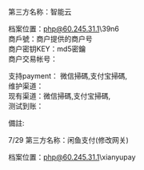 第三方名称：智能云  

档案位置：php@60.245.31.1\39n6  
商戶號：商户提供的商户号  
商户密钥KEY：md5密鑰  
商户交易帐号：  

支持payment： 微信掃碼,支付宝掃碼,  
维护渠道：  
现有渠道：微信掃碼,支付宝掃碼,  
测试到账：  

備註:  

7/29
第三方名称：闲鱼支付(修改网关)

档案位置：php@60.245.31.1\xianyupay
